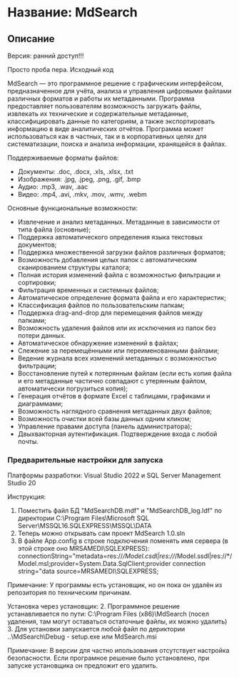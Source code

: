 # Название: MdSearch

## Описание
Версия: ранний доступ!!!

Просто проба пера. Исходный код

MdSearch — это программное решение с графическим интерфейсом, предназначенное для учёта, анализа и управления цифровыми файлами различных форматов и работы их метаданными. Программа предоставляет пользователям возможность загружать файлы, извлекать их технические и содержательные метаданные, классифицировать данные по категориям, а также экспортировать информацию в виде аналитических отчётов.
Программа может использоваться как в частных, так и в корпоративных целях для систематизации, поиска и анализа информации, хранящейся в файлах.

Поддерживаемые форматы файлов:
- Документы: .doc, .docx, .xls, .xlsx, .txt
- Изображения: .jpg, .jpeg, .png, .gif, .bmp
- Аудио: .mp3, .wav, .aac
- Видео: .mp4, .avi, .mkv, .mov, .wmv, .webm

Основные функциональные возможности:
- Извлечение и анализ метаданных. Метаданные в зависимости от типа файла (основные);
- Поддержка автоматического определения языка текстовых документов;
- Поддержка множественной загрузки файлов различных форматов;
- Возможность добавления целых папок с автоматическим сканированием структуры каталога;
- Полная история изменений файла с возможностью фильтрации и сортировки;
- Фильтрация временных и системных файлов;
- Автоматическое определение формата файла и его характеристик;
- Классификация файлов по пользовательским папкам;
- Поддержка drag-and-drop для перемещения файлов между папками;
- Возможность удаления файлов или их исключения из папок без потери данных.
- Автоматическое обнаружение изменений в файлах;
- Слежение за перемещёнными или переименованными файлами;
- Ведение журнала всех изменений метаданных с возможностью фильтрации;
- Восстановление путей к потерянным файлам (если есть копия файла и его метаданные частично совпадают с утерянным файлом, автоматически погрузиться копия);
- Генерация отчётов в формате Excel с таблицами, графиками и диаграммами;
- Возможность наглядного сравнения метаданных двух файлов;
- Возможность очистки всей базы данных одним кликом;
- Управление правами доступа (панель администратора);
- Двыхвакторная аутентификация. Подтверждение входа с любой почты.

### Предварительные настройки для запуска
Платформы разработки: Visual Studio 2022 и SQL Server Management Studio 20

Инструкция:
1. Поместить файл БД "MdSearchDB.mdf" и "MdSearchDB_log.ldf" по директории C:\Program Files\Microsoft SQL Server\MSSQL16.SQLEXPRESS\MSSQL\DATA
2. Теперь можно открывать сам проект MdSearch 1.0.sln
3. В файле App.config в строке подключения поменять имя сервера (в этой строке оно MRSAMEDI\SQLEXPRESS):  
connectionString="metadata=res://*/Model.csdl|res://*/Model.ssdl|res://*/Model.msl;provider=System.Data.SqlClient;provider connection string=&quot;data source=MRSAMEDI\SQLEXPRESS;

Примечание:
У программы есть установщик, но он пока он удалён из репозитория по техническим причинам.

Установка через установщик:
2. Программное решение устанавливается по пути: C:\Program Files (x86)\MdSearch (посел удаления, там могут оставаться остаточные файлы, их можно удалить)
3. Для установки запускается любой файл по дериктории ..\MdSearch\Debug - setup.exe или MdSearch.msi

Примечание: 
В версии для частно ипользования отсутствует настройка безопасности.
Если програмное решение было установлено, при запуске установщика он предложит его удалить.
